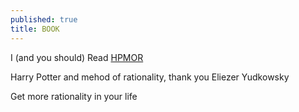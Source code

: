 ```yaml
---
published: true
title: BOOK
---
```



I (and you should) Read [HPMOR](http://hpmor.com/ )

Harry Potter and mehod of rationality, thank you Eliezer Yudkowsky

Get more rationality in your life